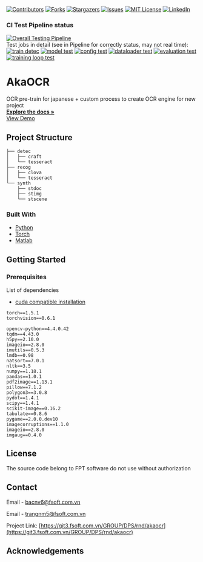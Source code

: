 ﻿
<!-- PROJECT SHIELDS -->
<!--
-->
[![Contributors][contributors-shield]][contributors-url]
[![Forks][forks-shield]][forks-url]
[![Stargazers][stars-shield]][stars-url]
[![Issues][issues-shield]][issues-url]
[![MIT License][license-shield]][license-url]
[![LinkedIn][linkedin-shield]][linkedin-url]



<!-- PROJECT LOGO -->
### CI Test Pipeline status
[![Overall Testing Pipeline](https://gitlab.com/cuongvt/ocr-components/badges/develop/pipeline.svg)](https://gitlab.com/cuongvt/ocr-components/-/pipelines)\
Test jobs in detail (see in Pipeline for correctly status, may not real time): 
<br />
[![train detec](https://gitlab.com/cuongvt/ocr-components/-/tree/master/akaocr/ci-docker/artifacts/badge_train_detec.svg)](https://gitlab.com/cuongvt/ocr-components/-/jobs)
[![model test](https://gitlab.com/cuongvt/ocr-components/-/jobs/artifacts/develop/raw/akaocr/test/badge_test_model.svg?job=test-model)](https://gitlab.com/cuongvt/ocr-components/-/jobs)
[![config test](https://gitlab.com/cuongvt/ocr-components/-/jobs/artifacts/develop/raw/akaocr/test/badge_test_config.svg?job=test-config)](https://gitlab.com/cuongvt/ocr-components/-/jobs)
[![dataloader test](https://gitlab.com/cuongvt/ocr-components/-/jobs/artifacts/develop/raw/akaocr/test/badge_test_dataloader.svg?job=test-dataloader)](https://gitlab.com/cuongvt/ocr-components/-/jobs)
[![evaluation test](https://gitlab.com/cuongvt/ocr-components/-/jobs/artifacts/develop/raw/akaocr/test/badge_test_evaluation.svg?job=test-eval)](https://gitlab.com/cuongvt/ocr-components/-/jobs)
[![training loop test](https://gitlab.com/cuongvt/ocr-components/-/jobs/artifacts/develop/raw/akaocr/test/badge_test_train_loop.svg?job=test-train-loop)](https://gitlab.com/cuongvt/ocr-components/-/jobs)

# AkaOCR
OCR pre-train for japanese + custom process to create OCR engine for new project
<br />
<a href="https://git3.fsoft.com.vn/GROUP/DPS/rnd/akaocr"><strong>Explore the docs »</strong></a>
<br />
<a href="https://git3.fsoft.com.vn/GROUP/DPS/rnd/akaocr">View Demo</a>


<!-- ABOUT THE PROJECT -->
## Project Structure

```
├── detec
│   ├── craft
│   └── tesseract
├── recog
│   ├── clova
│   └── tesseract
└── synth
    ├── stdoc
    ├── stimg
    └── stscene
```

### Built With

* [Python](https://www.python.org/)
* [Torch](https://pytorch.org/)
* [Matlab](https://www.mathworks.com/products/matlab.html)



<!-- GETTING STARTED -->
## Getting Started

### Prerequisites

List of dependencies
* [cuda compatible installation](https://pytorch.org/)
```
torch==1.5.1
torchvision==0.6.1
```

```
opencv-python==4.4.0.42
tqdm==4.43.0
h5py==2.10.0
imageio==2.8.0
imutils==0.5.3
lmdb==0.98
natsort==7.0.1
nltk==3.5
numpy==1.18.1
pandas==1.0.1
pdf2image==1.13.1
pillow==7.1.2
polygon3==3.0.8
pydot==1.4.1
scipy==1.4.1
scikit-image==0.16.2
tabulate==0.8.6
pygame==2.0.0.dev10
imagecorruptions==1.1.0
imageio==2.8.0
imgaug==0.4.0
```

<!-- LICENSE -->
## License

The source code belong to FPT software do not use without authorization

<!-- CONTACT -->
## Contact

Email - [bacnv6@fsoft.com.vn](bacnv6@fsoft.com.vn)

Email - [trangnm5@fsoft.com.vn](trangnm5@fsoft.com.vn)

Project Link: [https://git3.fsoft.com.vn/GROUP/DPS/rnd/akaocr](https://git3.fsoft.com.vn/GROUP/DPS/rnd/akaocr)


<!-- ACKNOWLEDGEMENTS -->
## Acknowledgements

<!-- MARKDOWN LINKS & IMAGES -->
<!-- https://www.markdownguide.org/basic-syntax/#reference-style-links -->
[contributors-shield]: https://img.shields.io/github/contributors/github_username/repo.svg?style=flat-square
[contributors-url]: https://github.com/github_username/repo/graphs/contributors
[forks-shield]: https://img.shields.io/github/forks/github_username/repo.svg?style=flat-square
[forks-url]: https://github.com/github_username/repo/network/members
[stars-shield]: https://img.shields.io/github/stars/github_username/repo.svg?style=flat-square
[stars-url]: https://github.com/github_username/repo/stargazers
[issues-shield]: https://img.shields.io/github/issues/github_username/repo.svg?style=flat-square
[issues-url]: https://github.com/github_username/repo/issues
[license-shield]: https://img.shields.io/github/license/github_username/repo.svg?style=flat-square
[license-url]: https://github.com/github_username/repo/blob/master/LICENSE.txt
[linkedin-shield]: https://img.shields.io/badge/-LinkedIn-black.svg?style=flat-square&logo=linkedin&colorB=555
[linkedin-url]: https://linkedin.com/in/github_username
[product-screenshot]: images/screenshot.png
